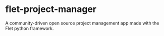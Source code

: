 # flet-project-manager
A community-driven open source project management app made with the Flet python framework.
